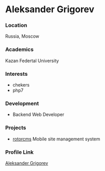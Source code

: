 # Aleksander Grigorev

### Location

Russia, Moscow

### Academics

Kazan Federtal University

### Interests

- chekers
- php7

### Development

- Backend Web Developer

### Projects

- [rotorcms](https://github.com/visavi/rotor) Mobile site management system

### Profile Link

[Aleksander Grigorev](https://github.com/visavi)
